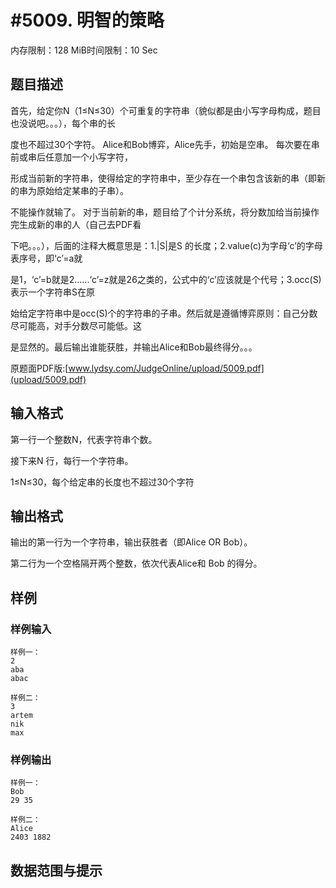 # #5009. 明智的策略

内存限制：128 MiB时间限制：10 Sec

## 题目描述

首先，给定你N（1&le;N&le;30）个可重复的字符串（貌似都是由小写字母构成，题目也没说吧。。。），每个串的长

度也不超过30个字符。 Alice和Bob博弈，Alice先手，初始是空串。 每次要在串前或串后任意加一个小写字符，

形成当前新的字符串，使得给定的字符串中，至少存在一个串包含该新的串（即新的串为原始给定某串的子串）。

不能操作就输了。 对于当前新的串，题目给了个计分系统，将分数加给当前操作完生成新的串的人（自己去PDF看

下吧。。。），后面的注释大概意思是：1.|S|是S 的长度；2.value(c)为字母&lsquo;c&rsquo;的字母表序号，即&lsquo;c&rsquo;=a就

是1，&lsquo;c&rsquo;=b就是2......&lsquo;c&rsquo;=z就是26之类的，公式中的&lsquo;c&rsquo;应该就是个代号；3.occ(S)表示一个字符串S在原

始给定字符串中是occ(S)个的字符串的子串。然后就是遵循博弈原则：自己分数尽可能高，对手分数尽可能低。这

是显然的。最后输出谁能获胜，并输出Alice和Bob最终得分。。。

原题面PDF版:[www.lydsy.com/JudgeOnline/upload/5009.pdf](upload/5009.pdf)

## 输入格式

第一行一个整数N，代表字符串个数。

接下来N 行，每行一个字符串。

1&le;N&le;30，每个给定串的长度也不超过30个字符

## 输出格式

输出的第一行为一个字符串，输出获胜者（即Alice OR Bob）。

第二行为一个空格隔开两个整数，依次代表Alice和 Bob 的得分。

## 样例

### 样例输入

    
    样例一：
    2 
    aba 
    abac
    
    样例二：
    3
    artem 
    nik 
    max
    

### 样例输出

    
    样例一：
    Bob 
    29 35
    
    样例二：
    Alice 
    2403 1882
    

## 数据范围与提示
